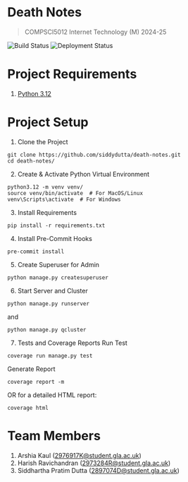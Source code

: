 # Death Notes
> COMPSCI5012 Internet Technology (M) 2024-25

![Build Status](https://github.com/siddydutta/death-notes/actions/workflows/tests.yml/badge.svg)
![Deployment Status](https://github.com/siddydutta/death-notes/actions/workflows/deploy.yml/badge.svg)


# Project Requirements
1. [Python 3.12](https://www.python.org/downloads/release/python-3120/)

# Project Setup
1. Clone the Project
```
git clone https://github.com/siddydutta/death-notes.git
cd death-notes/
```

2. Create & Activate Python Virtual Environment
```
python3.12 -m venv venv/
source venv/bin/activate  # For MacOS/Linux
venv\Scripts\activate  # For Windows
```

3. Install Requirements
```
pip install -r requirements.txt
```

4. Install Pre-Commit Hooks
```
pre-commit install
```

5. Create Superuser for Admin
```
python manage.py createsuperuser
```

6. Start Server and Cluster
```
python manage.py runserver
```
and
```
python manage.py qcluster
```

7. Tests and Coverage Reports
Run Test
```
coverage run manage.py test
```
Generate Report
```
coverage report -m
```
OR for a detailed HTML report:
```
coverage html
```


# Team Members
1. Arshia Kaul (2976917K@student.gla.ac.uk)
2. Harish Ravichandran (2973284R@student.gla.ac.uk)
3. Siddhartha Pratim Dutta (2897074D@student.gla.ac.uk)
